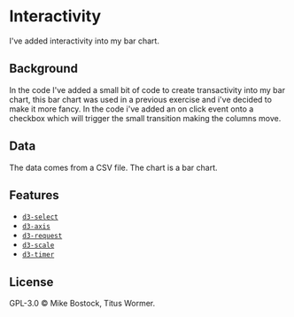 # Interactivity
I've added interactivity into my bar chart.

## Background
In the code I've added a small bit of code to create transactivity into my bar chart, this bar chart was used in a previous exercise and i've decided to make it more fancy. In the code i've added an on click event onto a checkbox which will trigger the small transition making the columns move.

## Data
The data comes from a CSV file. The chart is a bar chart.

## Features
- [`d3-select`](https://github.com/d3/d3-selection#api-reference)
- [`d3-axis`](https://github.com/d3/d3-axis#api-reference)
- [`d3-request`](https://github.com/d3/d3-request#api-reference)
- [`d3-scale`](https://github.com/d3/d3-scale#api-reference)
- [`d3-timer`](https://github.com/d3/d3-timer#api-reference)

## License
GPL-3.0 © Mike Bostock, Titus Wormer.


[url]: https://github.com/wesleyc94/course-17-18/new/interaction/site/class-4-interaction
